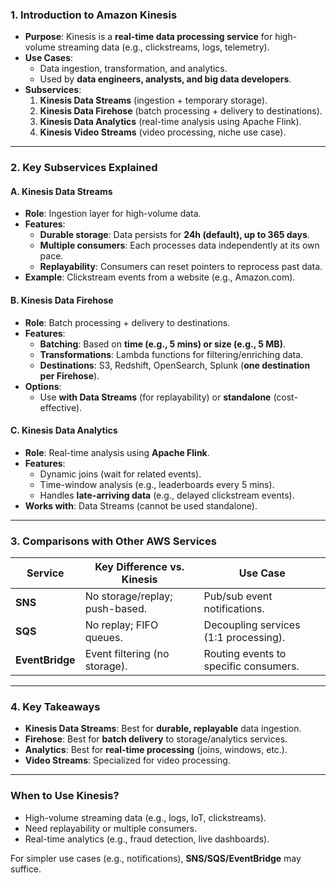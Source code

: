 ### **1. Introduction to Amazon Kinesis**
- **Purpose**: Kinesis is a **real-time data processing service** for high-volume streaming data (e.g., clickstreams, logs, telemetry).
- **Use Cases**:  
  - Data ingestion, transformation, and analytics.  
  - Used by **data engineers, analysts, and big data developers**.  
- **Subservices**:  
  1. **Kinesis Data Streams** (ingestion + temporary storage).  
  2. **Kinesis Data Firehose** (batch processing + delivery to destinations).  
  3. **Kinesis Data Analytics** (real-time analysis using Apache Flink).  
  4. **Kinesis Video Streams** (video processing, niche use case).  

---

### **2. Key Subservices Explained**
#### **A. Kinesis Data Streams**
- **Role**: Ingestion layer for high-volume data.  
- **Features**:  
  - **Durable storage**: Data persists for **24h (default), up to 365 days**.  
  - **Multiple consumers**: Each processes data independently at its own pace.  
  - **Replayability**: Consumers can reset pointers to reprocess past data.  
- **Example**: Clickstream events from a website (e.g., Amazon.com).  

#### **B. Kinesis Data Firehose**
- **Role**: Batch processing + delivery to destinations.  
- **Features**:  
  - **Batching**: Based on **time (e.g., 5 mins) or size (e.g., 5 MB)**.  
  - **Transformations**: Lambda functions for filtering/enriching data.  
  - **Destinations**: S3, Redshift, OpenSearch, Splunk (**one destination per Firehose**).  
- **Options**:  
  - Use **with Data Streams** (for replayability) or **standalone** (cost-effective).  

#### **C. Kinesis Data Analytics**
- **Role**: Real-time analysis using **Apache Flink**.  
- **Features**:  
  - Dynamic joins (wait for related events).  
  - Time-window analysis (e.g., leaderboards every 5 mins).  
  - Handles **late-arriving data** (e.g., delayed clickstream events).  
- **Works with**: Data Streams (cannot be used standalone).  

---

### **3. Comparisons with Other AWS Services**
| Service          | Key Difference vs. Kinesis | Use Case |
|------------------|---------------------------|----------|
| **SNS**          | No storage/replay; push-based. | Pub/sub event notifications. |
| **SQS**          | No replay; FIFO queues. | Decoupling services (1:1 processing). |
| **EventBridge**  | Event filtering (no storage). | Routing events to specific consumers. |

---

### **4. Key Takeaways**
- **Kinesis Data Streams**: Best for **durable, replayable** data ingestion.  
- **Firehose**: Best for **batch delivery** to storage/analytics services.  
- **Analytics**: Best for **real-time processing** (joins, windows, etc.).  
- **Video Streams**: Specialized for video processing.  

---

### **When to Use Kinesis?**
- High-volume streaming data (e.g., logs, IoT, clickstreams).  
- Need replayability or multiple consumers.  
- Real-time analytics (e.g., fraud detection, live dashboards).  

For simpler use cases (e.g., notifications), **SNS/SQS/EventBridge** may suffice.  
